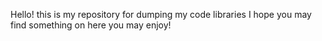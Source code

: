 Hello! this is my repository for dumping my code libraries
I hope you may find something on here you may enjoy!

<!---
debuggingbytes/debuggingbytes is a ✨ special ✨ repository because its `README.md` (this file) appears on your GitHub profile.
You can click the Preview link to take a look at your changes.
--->
